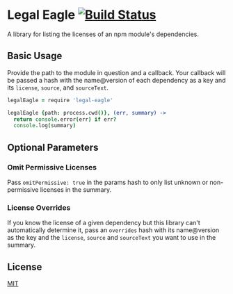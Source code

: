 # Legal Eagle [![Build Status](https://travis-ci.org/atom/legal-eagle.svg?branch=master)](https://travis-ci.org/atom/legal-eagle)

A library for listing the licenses of an npm module's dependencies.

## Basic Usage

Provide the path to the module in question and a callback. Your callback will
be passed a hash with the name@version of each dependency as a key and its
`license`, `source`, and `sourceText`.

```coffee
legalEagle = require 'legal-eagle'

legalEagle {path: process.cwd()}, (err, summary) ->
  return console.error(err) if err?
  console.log(summary)
```

## Optional Parameters

### Omit Permissive Licenses

Pass `omitPermissive: true` in the params hash to only list unknown or
non-permissive licenses in the summary.

### License Overrides

If you know the license of a given dependency but this library can't
automatically determine it, pass an `overrides` hash with its name@version as
the key and the `license`, `source` and `sourceText` you want to use in the
summary.

## License

[MIT](LICENSE.md)
